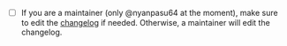 - [ ] If you are a maintainer (only @nyanpasu64 at the moment), make sure to edit the [changelog](/CHANGELOG.md) if needed. Otherwise, a maintainer will edit the changelog.
